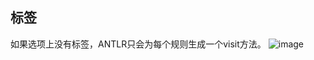 ## 标签
如果选项上没有标签，ANTLR只会为每个规则生成一个visit方法。
![image](https://user-images.githubusercontent.com/20769910/180733245-7957e1bb-e11d-4c39-a086-b3abe8205236.png)

